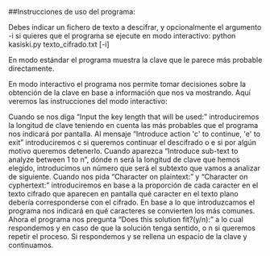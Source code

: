 ##Instrucciones de uso del programa:


Debes indicar un fichero de texto a descifrar, y opcionalmente el argumento -i si quieres que el programa se ejecute en modo interactivo:
python kasiski.py texto_cifrado.txt [-i]


En modo estándar el programa muestra la clave que le parece más probable directamente. 


En modo interactivo el programa nos permite tomar decisiones sobre la obtención de la clave en base a información que nos va mostrando. Aquí veremos las instrucciones del modo interactivo:

Cuando se nos diga “Input the key length that will be used:” introduciremos la longitud de clave teniendo en cuenta las más probables que el programa nos indicará por pantalla.
Al mensaje “Introduce action 'c' to continue, 'e' to exit” introduciremos c si queremos continuar el descifrado o e si por algún motivo queremos detenerlo.
Cuando aparezca “Introduce sub-text to analyze between 1 to n”, dónde n será la longitud de clave que hemos elegido, introducimos un número que será el subtexto que vamos a analizar de siguiente.
Cuando nos pida “Character on plaintext:” y “Character on cyphertext:” introduciremos en base a la proporción de cada caracter en el texto cifrado que aparecen en pantalla qué caracter en el texto plano debería corresponderse con el cifrado. En base a lo que introduzcamos el programa nos indicará en qué caracteres se convierten los más comunes.
Ahora el programa nos pregunta “Does this solution fit?(y/n):” a lo cual respondemos y en caso de que la solución tenga sentido, o n si queremos repetir el proceso. Si respondemos y se rellena un espacio de la clave y continuamos.
